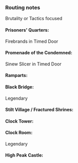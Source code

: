 ### Routing notes
Brutality or Tactics focused
#### Prisoners' Quarters:
Firebrands in Timed Door
#### Promenade of the Condemned:
Sinew Slicer in Timed Door
#### Ramparts:

#### Black Bridge:
Legendary
#### Stilt Village / Fractured Shrines:



#### Clock Tower:

#### Clock Room:
Legendary 
#### High Peak Castle:
